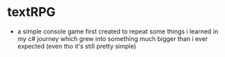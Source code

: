 # textRPG
- a simple console game first created to repeat some things i learned in my c# journey which grew into something much bigger than i ever expected (even tho it's still pretty simple)
